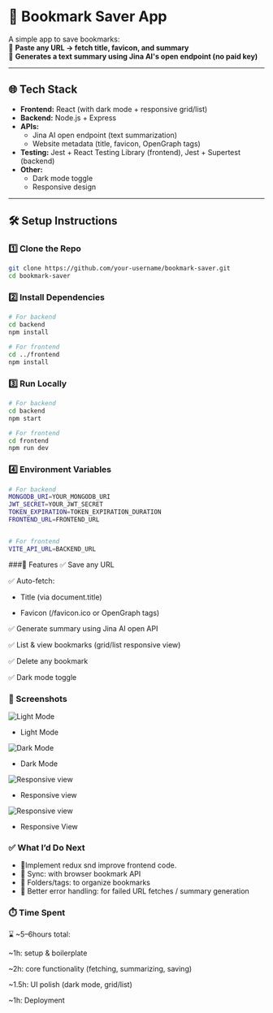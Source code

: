 # 🚀 Bookmark Saver App

A simple app to save bookmarks:  
🔗 **Paste any URL → fetch title, favicon, and summary**  
💬 **Generates a text summary using Jina AI's open endpoint (no paid key)**

---

## 🌐 Tech Stack

- **Frontend:** React (with dark mode + responsive grid/list)
- **Backend:** Node.js + Express
- **APIs:**
  - Jina AI open endpoint (text summarization)
  - Website metadata (title, favicon, OpenGraph tags)
- **Testing:** Jest + React Testing Library (frontend), Jest + Supertest (backend)
- **Other:**
  - Dark mode toggle
  - Responsive design

---

## 🛠️ Setup Instructions

### 1️⃣ Clone the Repo

```bash
git clone https://github.com/your-username/bookmark-saver.git
cd bookmark-saver
```

### 2️⃣ Install Dependencies

```bash
# For backend
cd backend
npm install

# For frontend
cd ../frontend
npm install
```

### 3️⃣ Run Locally

```bash
# For backend
cd backend
npm start

# For frontend
cd frontend
npm run dev
```

### 4️⃣ Environment Variables

```bash
# For backend
MONGODB_URI=YOUR_MONGODB_URI
JWT_SECRET=YOUR_JWT_SECRET
TOKEN_EXPIRATION=TOKEN_EXPIRATION_DURATION
FRONTEND_URL=FRONTEND_URL


# For frontend
VITE_API_URL=BACKEND_URL
```

###🎯 Features
✅ Save any URL

✅ Auto-fetch:

  * Title (via document.title)
  
  * Favicon (/favicon.ico or OpenGraph tags)

✅ Generate summary using Jina AI open API

✅ List & view bookmarks (grid/list responsive view)

✅ Delete any bookmark

✅ Dark mode toggle


### 📸 Screenshots
![Light Mode](./screenchots/image-light.png)
* Light Mode

![Dark Mode](./screenchots/image-dark.png)
* Dark Mode
	
![Responsive view](./screenchots/image-responsive.png)
* Responsive view

![Responsive view](./screenchots/image-responsive-m.png)
* Responsive View

### ✅ What I’d Do Next

* 🚥Implement redux snd improve frontend code.
* 🔄 Sync: with browser bookmark API
* 📁 Folders/tags: to organize bookmarks
* 🚥 Better error handling: for failed URL fetches / summary generation


### ⏱️ Time Spent
⌛ ~5–6hours total:

~1h: setup & boilerplate

~2h: core functionality (fetching, summarizing, saving)

~1.5h: UI polish (dark mode, grid/list)

~1h: Deployment


